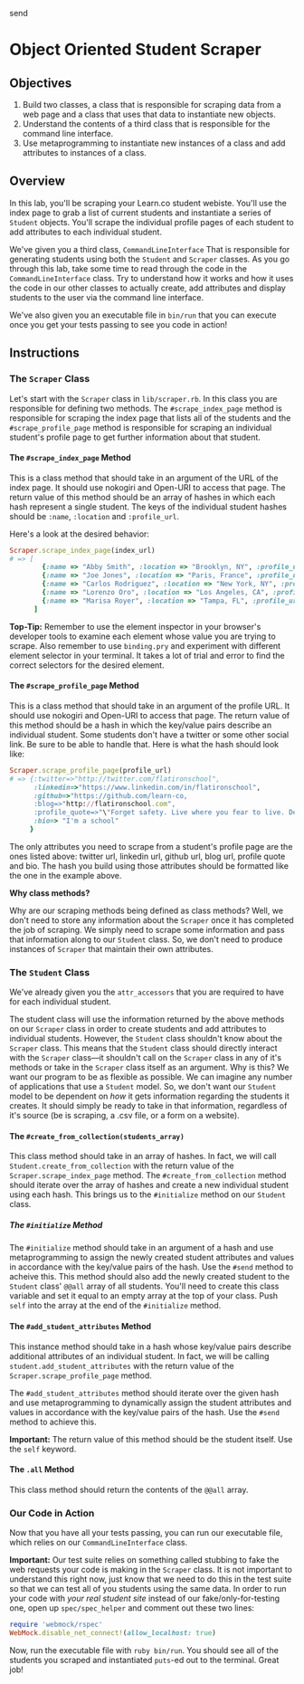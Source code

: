 send
# Object Oriented Student Scraper

## Objectives

1. Build two classes, a class that is responsible for scraping data from a web page and a class that uses that data to instantiate new objects. 
3. Understand the contents of a third class that is responsible for the command line interface.
2. Use metaprogramming to instantiate new instances of a class and add attributes to instances of a class. 

## Overview

In this lab, you'll be scraping your Learn.co student webiste. You'll use the index page to grab a list of current students and instantiate a series of `Student` objects. You'll scrape the individual profile pages of each student to add attributes to each individual student. 

We've given you a third class, `CommandLineInterface` That is responsible for generating students using both the `Student` and `Scraper` classes. As you go through this lab, take some time to read through the code in the `CommandLineInterface` class. Try to understand how it works and how it uses the code in our other classes to actually create, add attributes and display students to the user via the command line interface. 

We've also given you an executable file in `bin/run` that you can execute once you get your tests passing to see you code in action!

## Instructions

### The `Scraper` Class

Let's start with the `Scraper` class in `lib/scraper.rb`. In this class you are responsible for defining two methods. The `#scrape_index_page` method is responsible for scraping the index page that lists all of the students and the `#scrape_profile_page` method is responsible for scraping an individual student's profile page to get further information about that student. 

#### The `#scrape_index_page` Method

This is a class method that should take in an argument of the URL of the index page. It should use nokogiri and Open-URI to access that page. The return value of this method should be an array of hashes in which each hash represent a single student. The keys of the individual student hashes should be `:name`, `:location` and `:profile_url`. 

Here's a look at the desired behavior:

```ruby
Scraper.scrape_index_page(index_url)
# => [
        {:name => "Abby Smith", :location => "Brooklyn, NY", :profile_url => "http://students.learn.co/students/abby-smith.html"},
        {:name => "Joe Jones", :location => "Paris, France", :profile_url => "http://students.learn.co/students/joe-jonas.html"},
        {:name => "Carlos Rodriguez", :location => "New York, NY", :profile_url => "http://students.learn.co/students/carlos-rodriguez.html"},
        {:name => "Lorenzo Oro", :location => "Los Angeles, CA", :profile_url => "http://students.learn.co/students/lorenzo-oro.html"},
        {:name => "Marisa Royer", :location => "Tampa, FL", :profile_url => "http://students.learn.co/students/marisa-royer.html"} 
      ]
```

**Top-Tip:** Remember to use the element inspector in your browser's developer tools to examine each element whose value you are trying to scrape. Also remember to use `binding.pry` and experiment with different element selector in your terminal. It takes a lot of trial and error to find the correct selectors for the desired element.

#### The `#scrape_profile_page` Method

This is a class method that should take in an argument of the profile URL. It should use nokogiri and Open-URI to access that page. The return value of this method should be a hash in which the key/value pairs describe an individual student. Some students don't have a twitter or some other social link. Be sure to be able to handle that. Here is what the hash should look like:

```ruby
Scraper.scrape_profile_page(profile_url)
# => {:twitter=>"http://twitter.com/flatironschool",
      :linkedin=>"https://www.linkedin.com/in/flatironschool",
      :github=>"https://github.com/learn-co,
      :blog=>"http://flatironschool.com",
      :profile_quote=>"\"Forget safety. Live where you fear to live. Destroy your reputation. Be notorious.\" - Rumi",
      :bio=> "I'm a school"
     } 
```

The only attributes you need to scrape from a student's profile page are the ones listed above: twitter url, linkedin url, github url, blog url, profile quote and bio. The hash you build using those attributes should be formatted like the one in the example above. 

**Why class methods?** 

Why are our scraping methods being defined as class methods? Well, we don't need to store any information about the `Scraper` once it has completed the job of scraping. We simply need to scrape some information and pass that information along to our `Student` class. So, we don't need to produce instances of `Scraper` that maintain their own attributes. 

### The `Student` Class

We've already given you the `attr_accessors` that you are required to have for each individual student. 

The student class will use the information returned by the above methods on our `Scraper` class in order to create students and add attributes to individual students. However, the `Student` class shouldn't know about the `Scraper` class. This means that the `Student` class should directly interact with the `Scraper` class––it shouldn't call on the `Scraper` class in any of it's methods or take in the `Scraper` class itself as an argument. Why is this? We want our program to be as flexible as possible. We can imagine any number of applications that use a `Student` model. So, we don't want our `Student` model to be dependent on *how* it gets information regarding the students it creates. It should simply be ready to take in that information, regardless of it's source (be is scraping, a .csv file, or a form on a website). 

#### The `#create_from_collection(students_array)`

This class method should take in an array of hashes. In fact, we will call `Student.create_from_collection` with the return value of the `Scraper.scrape_index_page` method. The `#create_from_collection` method should iterate over the array of hashes and create a new individual student using each hash. This brings us to the `#initialize` method on our `Student` class. 

##### The `#initialize` Method

The `#initialize` method should take in an argument of a hash and use metaprogramming to assign the newly created student attributes and values in accordance with the key/value pairs of the hash. Use the `#send` method to acheive this. This method should also add the newly created student to the `Student` class' `@@all` array of all students. You'll need to create this class variable and set it equal to an empty array at the top of your class. Push `self` into the array at the end of the `#initialize` method. 

#### The `#add_student_attributes` Method 

This instance method should take in a hash whose key/value pairs describe additional attributes of an individual student. In fact, we will be calling `student.add_student_attributes` with the return value of the `Scraper.scrape_profile_page` method. 

The `#add_student_attributes` method should iterate over the given hash and use metaprogramming to dynamically assign the student attributes and values in accordance with the key/value pairs of the hash. Use the `#send` method to achieve this. 

**Important:** The return value of this method should be the student itself. Use the `self` keyword. 

#### The `.all` Method

This class method should return the contents of the `@@all` array. 

### Our Code in Action

Now that you have all your tests passing, you can run our executable file, which relies on our `CommandLineInterface` class. 

**Important:** Our test suite relies on something called stubbing to fake the web requests your code is making in the `Scraper` class. It is not important to understand this right now, just know that we need to do this in the test suite so that we can test all of you students using the same data. In order to run your code with *your real student site* instead of our fake/only-for-testing one, open up `spec/spec_helper` and comment out these two lines:

```ruby
require 'webmock/rspec'  
WebMock.disable_net_connect!(allow_localhost: true) 
```

Now, run the executable file with `ruby bin/run`. You should see all of the students you scraped and instantiated `puts`-ed out to the terminal. Great job!
